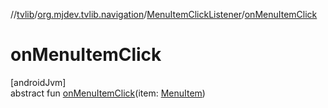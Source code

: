 //[tvlib](../../../index.md)/[org.mjdev.tvlib.navigation](../index.md)/[MenuItemClickListener](index.md)/[onMenuItemClick](on-menu-item-click.md)

# onMenuItemClick

[androidJvm]\
abstract fun [onMenuItemClick](on-menu-item-click.md)(item: [MenuItem](../-menu-item/index.md))
